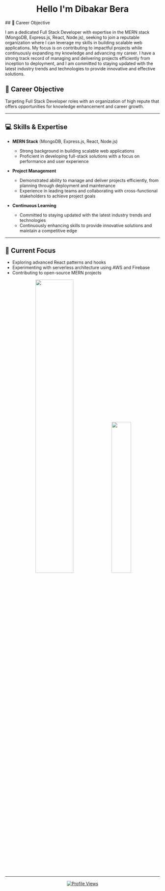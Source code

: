 <h1 align="center">Hello I'm Dibakar Bera</h1>
## 🌟 Career Objective

I am a dedicated Full Stack Developer with expertise in the MERN stack (MongoDB, Express.js, React, Node.js), seeking to join a reputable organization where I can leverage my skills in building scalable web applications. My focus is on contributing to impactful projects while continuously expanding my knowledge and advancing my career. I have a strong track record of managing and delivering projects efficiently from inception to deployment, and I am committed to staying updated with the latest industry trends and technologies to provide innovative and effective solutions.

## 🌟 Career Objective

Targeting Full Stack Developer roles with an organization of high repute that offers opportunities for knowledge enhancement and career growth.

---

## 💻 Skills & Expertise

- **MERN Stack** (MongoDB, Express.js, React, Node.js)
  - Strong background in building scalable web applications
  - Proficient in developing full-stack solutions with a focus on performance and user experience

- **Project Management**
  - Demonstrated ability to manage and deliver projects efficiently, from planning through deployment and maintenance
  - Experience in leading teams and collaborating with cross-functional stakeholders to achieve project goals

- **Continuous Learning**
  - Committed to staying updated with the latest industry trends and technologies
  - Continuously enhancing skills to provide innovative solutions and maintain a competitive edge

---

## 🚀 Current Focus

- Exploring advanced React patterns and hooks
- Experimenting with serverless architecture using AWS and Firebase
- Contributing to open-source MERN projects


<!---- <h3 align="center">
Full-stack developer specializing in accessible, visually appealing web applications. 
  Certified in MongoDB Node.js Developer Path. 
  Skilled in SDLC methodologies, emphasizing strong communication, problem-solving, and teamwork for effective project delivery
</h3> ---->

<div align="center">
  
  <!-- GitHub Streak Stats -->
  <img src="https://github-readme-streak-stats.herokuapp.com/?user=dibakarbera01&theme=blueberry&hide_border=false" width="49.5%" />
  
  <!-- Most Used Languages -->
  <img src="https://github-readme-stats.vercel.app/api/top-langs/?username=dibakarbera01&theme=blueberry&hide_border=false&include_all_commits=true&count_private=true&layout=compact" width="35.5%" />

</div>

---

<div align="center">
  <a href="https://visitcount.itsvg.in">
    <img src="https://visitcount.itsvg.in/api?id=dibakarbera01&icon=0&color=0" alt="Profile Views" />
  </a>
</div>

<!-- Proudly created with GPRM ( https://gprm.itsvg.in ) -->






